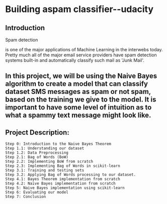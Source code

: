 # Building aspam classifier--udacity

## Introduction

<P>Spam detection</p> is one of the major applications of Machine Learning in the interwebs today. Pretty much all of the major email service providers have spam detection systems built-in and automatically classify such mail as 'Junk Mail'.

## In this project, we will be using the Naive Bayes algorithm to create a model that can classify dataset SMS messages as spam or not spam, based on the training we give to the model. It is important to have some level of intuition as to what a spammy text message might look like. 


## Project Description:

    Step 0: Introduction to the Naive Bayes Theorem
    Step 1.1: Understanding our dataset
    Step 1.2: Data Preprocessing
    Step 2.1: Bag of Words (BoW)
    Step 2.2: Implementing BoW from scratch
    Step 2.3: Implementing Bag of Words in scikit-learn
    Step 3.1: Training and testing sets
    Step 3.2: Applying Bag of Words processing to our dataset.
    Step 4.1: Bayes Theorem implementation from scratch
    Step 4.2: Naive Bayes implementation from scratch
    Step 5: Naive Bayes implementation using scikit-learn
    Step 6: Evaluating our model
    Step 7: Conclusion

